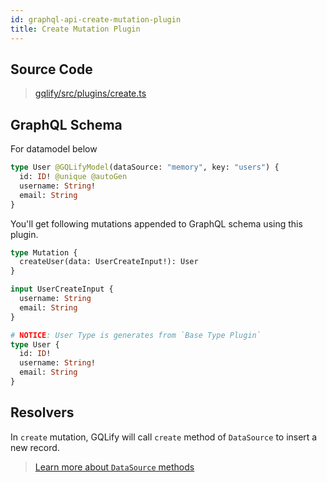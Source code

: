 ```yaml
---
id: graphql-api-create-mutation-plugin
title: Create Mutation Plugin
---
```


## Source Code
> [gqlify/src/plugins/create.ts](https://github.com/Canner/gqlify/blob/master/packages/gqlify/src/plugins/create.ts)

## GraphQL Schema
For datamodel below
```graphql
type User @GQLifyModel(dataSource: "memory", key: "users") {
  id: ID! @unique @autoGen
  username: String!
  email: String
}
```

You'll get following mutations appended to GraphQL schema using this plugin.
```graphql
type Mutation {
  createUser(data: UserCreateInput!): User
}

input UserCreateInput {
  username: String
  email: String
}

# NOTICE: User Type is generates from `Base Type Plugin`
type User {
  id: ID!
  username: String!
  email: String
}
```

## Resolvers
In `create` mutation, GQLify will call `create` method of `DataSource` to insert a new record.
> [Learn more about `DataSource` methods](/docs/create-own-data-source)
